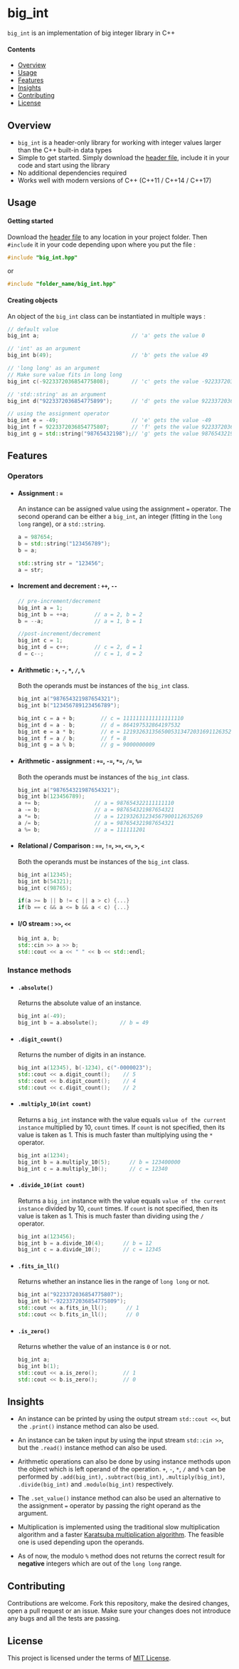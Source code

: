# big_int

`big_int` is an implementation of big integer library in C++

#### Contents

* [Overview](#Overview)
* [Usage](#Usage)
* [Features](#Features)
* [Insights](#Insights)
* [Contributing](#Contributing)
* [License](#License)

## Overview

* `big_int` is a header-only library for working with integer values larger than the C++ built-in data types
* Simple to get started. Simply download the [header file][file-link], include it in your code and start using the library
* No additional dependencies required
* Works well with modern versions of C++ (C++11 / C++14 / C++17)

## Usage

#### Getting started

Download the [header file][file-link] to any location in your project folder. Then `#include` it in your code depending upon where you put the file :

```c++
#include "big_int.hpp"
```
or

```c++
#include "folder_name/big_int.hpp"
```

#### Creating objects

An object of the `big_int` class can be instantiated in multiple ways :

   ```c++
// default value
big_int a;                             // 'a' gets the value 0

// 'int' as an argument
big_int b(49);                         // 'b' gets the value 49

// 'long long' as an argument
// Make sure value fits in long long
big_int c(-9223372036854775808);       // 'c' gets the value -9223372036854775808

// 'std::string' as an argument
big_int d("9223372036854775899");      // 'd' gets the value 9223372036854775899

// using the assignment operator
big_int e = -49;                       // 'e' gets the value -49
big_int f = 9223372036854775807;       // 'f' gets the value 9223372036854775807
big_int g = std::string("98765432198");// 'g' gets the value 98765432198 
   ```

## Features

### Operators

* #### Assignment : `=`
  An instance can be assigned value using the assignment `=` operator. The second operand can be either a `big_int`, an integer (fitting in the `long long` range), or a `std::string`.
  ```c++
  a = 987654;
  b = std::string("123456789");
  b = a;

  std::string str = "123456";
  a = str;
  ```

* #### Increment and decrement : `++`, `--`
  ```c++
  // pre-increment/decrement
  big_int a = 1;
  big_int b = ++a;        // a = 2, b = 2
  b = --a;                // a = 1, b = 1

  //post-increment/decrement
  big_int c = 1;
  big_int d = c++;        // c = 2, d = 1
  d = c--;                // c = 1, d = 2
  ```

* #### Arithmetic : `+`, `-`, `*`, `/`, `%`
  Both the operands must be instances of the `big_int` class.

  ```c++
  big_int a("987654321987654321");
  big_int b("123456789123456789");

  big_int c = a + b;        // c = 1111111111111111110
  big_int d = a - b;        // d = 864197532864197532 
  big_int e = a * b;        // e = 121932631356500531347203169112635269
  big_int f = a / b;        // f = 8
  big_int g = a % b;        // g = 9000000009
  ```

* #### Arithmetic - assignment : `+=`, `-=`, `*=`, `/=`, `%=`
  Both the operands must be instances of the `big_int` class.
  ```c++
  big_int a("987654321987654321");
  big_int b(123456789);
  a += b;                 // a = 987654322111111110
  a -= b;                 // a = 987654321987654321
  a *= b;                 // a = 121932631234567900112635269
  a /= b;                 // a = 987654321987654321
  a %= b;                 // a = 111111201
  ```

* #### Relational / Comparison : `==`, `!=`, `>=`, `<=`, `>`, `<`
  Both the operands must be instances of the `big_int` class.
  ```c++
  big_int a(12345);
  big_int b(54321);
  big_int c(98765);

  if(a >= b || b != c || a > c) {...}
  if(b == c && a <= b && a < c) {...}
  ```

* #### I/O stream : `>>`, `<<`
  ```c++
  big_int a, b;
  std::cin >> a >> b;
  std::cout << a << " " << b << std::endl;
  ```

### Instance methods

 * #### `.absolute()`
    Returns the absolute value of an instance.

    ```c++
    big_int a(-49);
    big_int b = a.absolute();       // b = 49
    ```

  * #### `.digit_count()`
    Returns the number of digits in an instance.

    ```c++
    big_int a(12345), b(-1234), c("-0000023");
    std::cout << a.digit_count();    // 5
    std::cout << b.digit_count();    // 4
    std::cout << c.digit_count();    // 2
    ```

  * #### `.multiply_10(int count)`
    Returns a `big_int` instance with the value equals `value of the current instance` multiplied by 10, `count` times. If `count` is not specified, then its value is taken as 1. This is much faster than multiplying using the `*` operator.

    ```c++
    big_int a(1234);
    big_int b = a.multiply_10(5);      // b = 123400000
    big_int c = a.multiply_10();       // c = 12340
    ```

  * #### `.divide_10(int count)`
    Returns a `big_int` instance with the value equals `value of the current instance` divided by 10, `count` times. If `count` is not specified, then its value is taken as 1. This is much faster than dividing using the `/` operator.

    ```c++
    big_int a(123456);
    big_int b = a.divide_10(4);      // b = 12
    big_int c = a.divide_10();       // c = 12345
    ```

  * #### `.fits_in_ll()`
    Returns whether an instance lies in the range of `long long` or not.

    ```c++
    big_int a("9223372036854775807");
    big_int b("-9223372036854775809");
    std::cout << a.fits_in_ll();      // 1
    std::cout << b.fits_in_ll();      // 0
    ```

  * #### `.is_zero()`
    Returns whether the value of an instance is `0` or not.

    ```c++
    big_int a;
    big_int b(1);
    std::cout << a.is_zero();        // 1
    std::cout << b.is_zero();        // 0 
    ```

## Insights

* An instance can be printed by using the output stream `std::cout <<`, but the `.print()` instance method can also be used.

* An instance can be taken input by using the input stream `std::cin >>`, but the `.read()` instance method can also be used.

* Arithmetic operations can also be done by using instance methods upon the object which is left operand of the operation. `+`, `-`, `*`, `/` and `%` can be performed by `.add(big_int)`, `.subtract(big_int)`, `.multiply(big_int)`, `.divide(big_int)` and `.modulo(big_int)` respectively.

* The `.set_value()` instance method can also be used an alternative to the assignment `=` operator by passing the right operand as the argument.

* Multiplication is implemented using the traditional slow multiplication algorithm and a faster [Karatsuba multiplication algorithm][karatsuba-wiki]. The feasible one is used depending upon the operands.

* As of now, the modulo `%` method does not returns the correct result for **negative** integers which are out of the `long long` range.


## Contributing

Contributions are welcome. Fork this repository, make the desired changes, open a pull request or an issue.
Make sure your changes does not introduce any bugs and all the tests are passing.

## License

This project is licensed under the terms of [MIT License][license-link].



[license-link]: https://github.com/devanshu-raj/big_int/blob/master/LICENSE
[karatsuba-wiki]: https://en.wikipedia.org/wiki/Karatsuba_algorithm
[file-link]: https://github.com/devanshu-raj/big_int/blob/master/big_int.hpp
